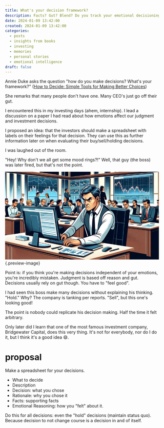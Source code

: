 ```yaml
---
title: What's your decision framework?
description: Facts? Gut? Blend? Do you track your emotional decisioning performance?
date: 2024-01-09 13:42:00
created: 2024-01-09 13:42:00
categories:
  - posts
  - insights from books
  - investing
  - memories
  - personal stories
  - emotional intelligence
draft: false
---
```


Annie Duke asks the question "how do you make decisions? What's your framework?" ([How to Decide: Simple Tools for Making Better Choices](../book-review/how-to-decide-simple-tools-for-making-better-choices.md))

She remarks that many people don't have one. Many CEO's just go off their gut. 

I encountered this in my investing days (ahem, internship). I lead a discussion on a paper I had read about how emotions affect our judgment and investment decisions. 

I proposed an idea: that the investors should make a spreadsheet with labels on their feelings for that decision. They can use this as further information later on when evaluating their buy/sell/holding decisions. 

I was laughed out of the room. 

"Hey! Why don't we all get some mood rings?!" Well, that guy (the boss) was later fired, but that's not the point. 

![Don't let your emotions cloud your judgment. ](../img/dalle-unhappy-investor-vector.jpeg){.preview-image}

Point is: if you think you're making decisions independent of your emotions, you're incredibly mistaken. Judgment is based off reason and gut. Decisions usually rely on gut though. You have to "feel good". 

I had seen this boss make many decisions without explaining his thinking. "Hold." Why? The company is tanking per reports. "Sell", but this one's looking good! 

The point is nobody could replicate his decision making. Half the time it felt arbitrary. 

Only later did I learn that one of the most famous investment company, Bridgewater Capital, does this very thing. It's not for everybody, nor do I do it, but I think it's a good idea 😄.
# proposal

Make a spreadsheet for your decisions. 

- What to decide
- Description
- Decision: what you chose
- Rationale: why you chose it
- Facts: supporting facts
- Emotional Reasoning: how you "felt" about it. 

Do this for all decisions: even the "hold" decisions (maintain status quo). Because decision to not change course is a decision in and of itself. 

